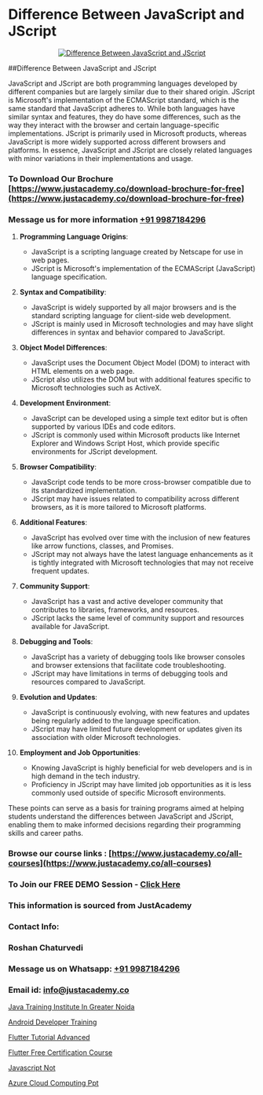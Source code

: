 # Difference Between JavaScript and JScript

<p align="center">
  <a href="https://justacademy.co/course-detail/javascript-training">
    <img src="https://justacademy.co/storage2/course_image/1676636853_course_image.webp" alt="Difference Between JavaScript and JScript">
  </a>
</p>
##Difference Between JavaScript and JScript

JavaScript and JScript are both programming languages developed by different companies but are largely similar due to their shared origin. JScript is Microsoft's implementation of the ECMAScript standard, which is the same standard that JavaScript adheres to. While both languages have similar syntax and features, they do have some differences, such as the way they interact with the browser and certain language-specific implementations. JScript is primarily used in Microsoft products, whereas JavaScript is more widely supported across different browsers and platforms. In essence, JavaScript and JScript are closely related languages with minor variations in their implementations and usage.
### To Download Our Brochure [https://www.justacademy.co/download-brochure-for-free](https://www.justacademy.co/download-brochure-for-free)
### Message us for more information [+91 9987184296](https://api.whatsapp.com/send?phone=919987184296)
1) **Programming Language Origins**:
   - JavaScript is a scripting language created by Netscape for use in web pages.
   - JScript is Microsoft's implementation of the ECMAScript (JavaScript) language specification.

2) **Syntax and Compatibility**:
   - JavaScript is widely supported by all major browsers and is the standard scripting language for client-side web development.
   - JScript is mainly used in Microsoft technologies and may have slight differences in syntax and behavior compared to JavaScript.

3) **Object Model Differences**:
   - JavaScript uses the Document Object Model (DOM) to interact with HTML elements on a web page.
   - JScript also utilizes the DOM but with additional features specific to Microsoft technologies such as ActiveX.

4) **Development Environment**:
   - JavaScript can be developed using a simple text editor but is often supported by various IDEs and code editors.
   - JScript is commonly used within Microsoft products like Internet Explorer and Windows Script Host, which provide specific environments for JScript development.

5) **Browser Compatibility**:
   - JavaScript code tends to be more cross-browser compatible due to its standardized implementation.
   - JScript may have issues related to compatibility across different browsers, as it is more tailored to Microsoft platforms.

6) **Additional Features**:
   - JavaScript has evolved over time with the inclusion of new features like arrow functions, classes, and Promises.
   - JScript may not always have the latest language enhancements as it is tightly integrated with Microsoft technologies that may not receive frequent updates.

7) **Community Support**:
   - JavaScript has a vast and active developer community that contributes to libraries, frameworks, and resources.
   - JScript lacks the same level of community support and resources available for JavaScript.

8) **Debugging and Tools**:
   - JavaScript has a variety of debugging tools like browser consoles and browser extensions that facilitate code troubleshooting.
   - JScript may have limitations in terms of debugging tools and resources compared to JavaScript.

9) **Evolution and Updates**:
   - JavaScript is continuously evolving, with new features and updates being regularly added to the language specification.
   - JScript may have limited future development or updates given its association with older Microsoft technologies.

10) **Employment and Job Opportunities**:
    - Knowing JavaScript is highly beneficial for web developers and is in high demand in the tech industry.
    - Proficiency in JScript may have limited job opportunities as it is less commonly used outside of specific Microsoft environments.

These points can serve as a basis for training programs aimed at helping students understand the differences between JavaScript and JScript, enabling them to make informed decisions regarding their programming skills and career paths.

### Browse our course links : [https://www.justacademy.co/all-courses](https://www.justacademy.co/all-courses) 
### To Join our FREE DEMO Session - [Click Here](https://www.justacademy.co/register-for-course-demo)


### This information is sourced from JustAcademy
### Contact Info:
### Roshan Chaturvedi
### Message us on Whatsapp: [+91 9987184296](https://api.whatsapp.com/send?phone=919987184296)
### Email id: [info@justacademy.co](mailto:info@justacademy.co)
                
[Java Training Institute In Greater Noida](https://www.linkedin.com/pulse/java-training-institute-greater-noida-justacademy-jaipur-30xre?trackingId=Pn4hOSawbZL5SYAJOyhuEQ%3D%3D&lipi=urn%3Ali%3Apage%3Ad_flagship3_company_admin%3BPHZ4e%2FC0SW%2BPbqGLUXrWbQ%3D%3D)

[Android Developer Training](https://www.linkedin.com/pulse/android-developer-training-justacademy-cupertino-phlaf/)

[Flutter Tutorial Advanced](https://medium.com/@AkashSingh2052/flutter-tutorial-advanced-ed0a72e351af)

[Flutter Free Certification Course](https://medium.com/@AkashSingh2052/flutter-free-certification-course-17c1adf6819f)

[Javascript Not](https://justacademyin.github.io/justacademy/javascript-not)

[Azure Cloud Computing Ppt](https://justacademyin.github.io/justacademy/azure-cloud-computing-ppt)

